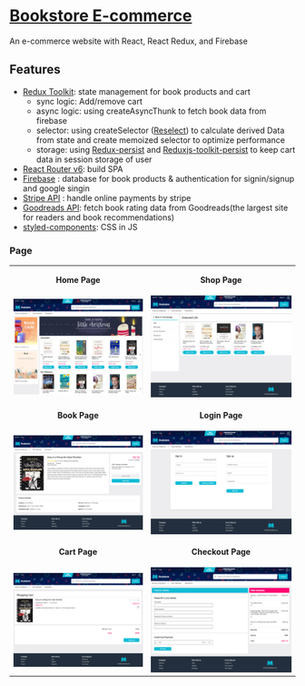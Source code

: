# [Bookstore E-commerce ](https://effervescent-muffin-f405f0.netlify.app/)

An e-commerce website with React, React Redux, and Firebase


## Features

- [Redux Toolkit](https://redux-toolkit.js.org/): state management for book products and cart
  - sync logic: Add/remove cart 
  - async logic: using createAsyncThunk to fetch book data from firebase
  - selector: using createSelector ([Reselect](https://www.npmjs.com/package/reselect)) to calculate derived Data from state and create memoized selector to optimize performance
  - storage: using [Redux-persist](https://www.npmjs.com/package/redux-persist) and [Reduxjs-toolkit-persist](https://www.npmjs.com/package/reduxjs-toolkit-persist) to keep cart data in session storage of user
- [React Router v6](https://reactrouter.com/en/main): build SPA 
- [Firebase](https://firebase.google.com/) : database for book products & authentication for signin/signup and google singin
- [Stripe API](https://www.npmjs.com/package/stripe) : handle online payments by stripe
- [Goodreads API](https://www.goodreads.com/api): fetch book rating data from Goodreads(the largest site for readers and book recommendations)
- [styled-components](https://styled-components.com/): CSS in JS


### Page

<table>
  <tr>
    <td><p align="center"><b>Home Page</b></p></td>
    <td><p align="center"><b>Shop Page</b></p></td>
  </tr>
  <tr>
    <td><img src="https://github.com/jssffl/bookstore-app/blob/main/bookstore-app-homepage.png" width="100%" /></td>
    <td> <img src="https://github.com/jssffl/bookstore-app/blob/main/bookstore-app-shoppage.png" width="100%" /> </td>
  </tr>
   <tr>
    <td><p align="center"><b>Book Page</b></p></td>
    <td><p align="center"><b>Login Page</b></p></td>
  </tr>
  <tr>
    <td><img src="https://github.com/jssffl/bookstore-app/blob/main/bookstore-app-bookpage.png" width="100%" /></td>
    <td><img src="https://github.com/jssffl/bookstore-app/blob/main/bookstore-app-authpage.png" width="100%" /> </td>
  </tr>
    <tr>
    <td><p align="center"><b>Cart Page</b></p></td>
    <td><p align="center"><b>Checkout Page</b></p></td>
  </tr>
  <tr>
    <td><img src="https://github.com/jssffl/bookstore-app/blob/main/bookstore-app-cartpage.png" width="100%" /></td>
    <td><img src="https://github.com/jssffl/bookstore-app/blob/main/bookstore-app-checkoutpage.png" width="100%" /> </td>
  </tr>
 </table>
 

